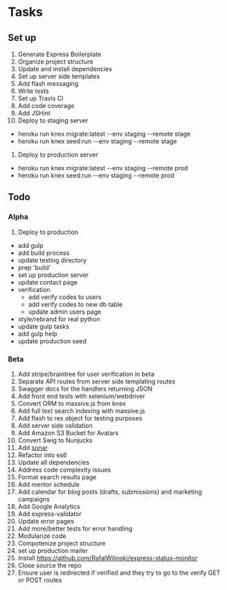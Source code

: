 # Tasks

## Set up

1. Generate Express Boilerplate
1. Organize project structure
1. Update and install dependencies
1. Set up server side templates
1. Add flash messaging
1. Write tests
1. Set up Travis CI
1. Add code coverage
1. Add JSHint
1. Deploy to staging server
  - heroku run knex migrate:latest --env staging --remote stage
  - heroku run knex seed:run --env staging --remote stage
1. Deploy to production server
  - heroku run knex migrate:latest --env staging --remote prod
  - heroku run knex seed:run --env staging --remote prod

## Todo

### Alpha

1. Deploy to production
  - add gulp
  - add build process
  - update testing directory
  - prep 'build'
  - set up production server
  - update contact page
  - verification
    - add verify codes to users
    - add verify codes to new db table
    - update admin users page
  - style/rebrand for real python
  - update gulp tasks
  - add gulp help
  - update production seed

### Beta

1. Add stripe/braintree for user verification in beta
1. Separate API routes from server side templating routes
1. Swagger docs for the handlers returning JSON
1. Add front end tests with selenium/webdriver
1. Convert ORM to massive.js from knex
1. Add full text search indexing with massive.js
1. Add flash to res object for testing purposes
1. Add server side validation
1. Add Amazon S3 Bucket for Avatars
1. Convert Swig to Nunjucks
1. Add [sonar](http://xseignard.github.io/2013/04/25/quality-analysis-on-node.js-projects-with-mocha-istanbul-and-sonar/)
1. Refactor into es6
1. Update all dependencies
1. Address code complexity issues
1. Format search results page
1. Add mentor schedule
1. Add calendar for blog posts (drafts, submissions) and marketing campaigns
1. Add Google Analytics
1. Add express-validator
1. Update error pages
1. Add more/better tests for error handling
1. Modularize code
1. Compotenize project structure
1. set up production mailer
1. Install https://github.com/RafalWilinski/express-status-monitor
1. Close source the repo
1. Ensure user is redirected if verified and they try to go to the verify GET or POST routes
